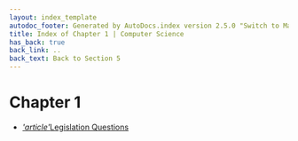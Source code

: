 ```yaml
---
layout: index_template
autodoc_footer: Generated by AutoDocs.index version 2.5.0 "Switch to Material Icons" ⓒ Starwort, 2020
title: Index of Chapter 1 | Computer Science
has_back: true
back_link: ..
back_text: Back to Section 5
---
```


# **Chapter 1**

- <a href='./legislation_questions.md'><i title='MD file' class="material-icons">'article'</i>Legislation Questions</a>
